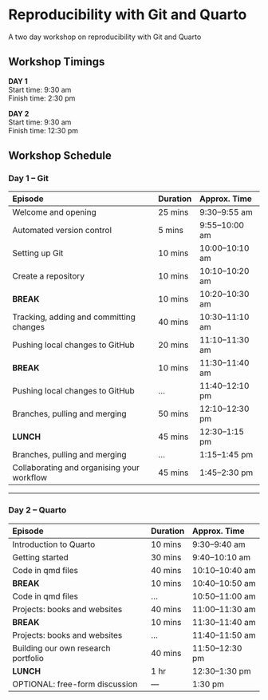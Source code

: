 # Reproducibility with Git and Quarto


A two day workshop on reproducibility with Git and Quarto


## Workshop Timings

**DAY 1**  
Start time: 9:30 am  
Finish time: 2:30 pm  

**DAY 2**  
Start time: 9:30 am  
Finish time: 12:30 pm  


## Workshop Schedule

### Day 1 – Git

| **Episode** | **Duration** | **Approx. Time** |
|:--|:--|:--|
| Welcome and opening | 25 mins | 9:30–9:55 am |
| Automated version control | 5 mins | 9:55–10:00 am |
| Setting up Git | 10 mins | 10:00–10:10 am |
| Create a repository | 10 mins | 10:10–10:20 am |
| **BREAK** | 10 mins | 10:20–10:30 am |
| Tracking, adding and committing changes | 40 mins | 10:30–11:10 am |
| Pushing local changes to GitHub | 20 mins | 11:10–11:30 am |
| **BREAK** | 10 mins | 11:30–11:40 am |
| Pushing local changes to GitHub | … | 11:40–12:10 pm |
| Branches, pulling and merging | 50 mins | 12:10–12:30 pm |
| **LUNCH** | 45 mins | 12:30–1:15 pm |
| Branches, pulling and merging | … | 1:15–1:45 pm |
| Collaborating and organising your workflow | 45 mins | 1:45–2:30 pm |

---

### Day 2 – Quarto

| **Episode** | **Duration** | **Approx. Time** |
|:--|:--|:--|
| Introduction to Quarto | 10 mins | 9:30–9:40 am |
| Getting started | 30 mins | 9:40–10:10 am |
| Code in qmd files | 40 mins | 10:10–10:40 am |
| **BREAK** | 10 mins | 10:40–10:50 am |
| Code in qmd files | … | 10:50–11:00 am |
| Projects: books and websites | 40 mins | 11:00–11:30 am |
| **BREAK** | 10 mins | 11:30–11:40 am |
| Projects: books and websites | … | 11:40–11:50 am |
| Building our own research portfolio | 40 mins | 11:50–12:30 pm |
| **LUNCH** | 1 hr | 12:30–1:30 pm |
| OPTIONAL: free-form discussion | — | 1:30 pm |
